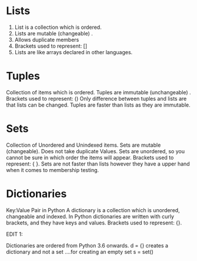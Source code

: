 # Lists

1. List is a collection which is ordered.
2. Lists are mutable (changeable) .
3. Allows duplicate members
4. Brackets used to represent: []
5. Lists are like arrays declared in other languages.


# Tuples

Collection of items which is ordered.
Tuples are immutable (unchangeable) .
Brackets used to represent: ()
Only difference between tuples and lists are that lists can be changed.
Tuples are faster than lists as they are immutable.


# Sets

Collection of Unordered and Unindexed items.
Sets are mutable (changeable).
Does not take duplicate Values.
Sets are unordered, so you cannot be sure in which order the items will appear.
Brackets used to represent: { }.
Sets are not faster than lists however they have a upper hand when it comes to membership testing.


# Dictionaries

Key:Value Pair in Python
A dictionary is a collection which is unordered, changeable and indexed.
In Python dictionaries are written with curly brackets, and they have keys and values.
Brackets used to represent: {}.

EDIT 1:

Dictionaries are ordered from Python 3.6 onwards.
d = {} creates a dictionary and not a set ….for creating an empty set s = set()